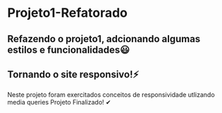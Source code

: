 # Projeto1-Refatorado
## Refazendo o projeto1, adcionando algumas estilos e funcionalidades😃
## Tornando o site responsivo!⚡

Neste projeto foram exercitados conceitos de responsividade utlizando media queries
Projeto Finalizado! ✔

